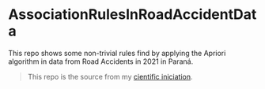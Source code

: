 # AssociationRulesInRoadAccidentData

This repo shows some non-trivial rules find by applying the Apriori algorithm in data from Road Accidents in 2021 in Paraná.

> This repo is the source from my [cientific iniciation](https://www.even3.com.br/anais/seisicite2022/548275-extracao-de-regras-de-associacao-em-dados-de-acidentes-rodoviarios-do-parana/).
